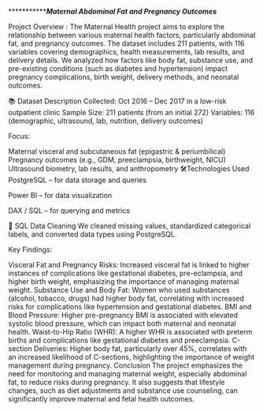 **********************Maternal Abdominal Fat and Pregnancy Outcomes***********

Project Overview : 
The Maternal Health project aims to explore the relationship between various maternal health factors, particularly abdominal fat, and pregnancy outcomes. The dataset includes 211 patients, with 116 variables covering demographics, health measurements, 
lab results, and delivery details. We analyzed how factors like body fat, substance use, and pre-existing conditions (such as diabetes and hypertension) impact pregnancy complications, birth weight, delivery methods, and neonatal outcomes.

📚 Dataset Description
Collected: Oct 2016 – Dec 2017 in a low-risk outpatient clinic Sample Size: 211 patients (from an initial 272) Variables: 116 (demographic, ultrasound, lab, nutrition, delivery outcomes)

Focus:

Maternal visceral and subcutaneous fat (epigastric & periumbilical)
Pregnancy outcomes (e.g., GDM, preeclampsia, birthweight, NICU)
Ultrasound biometry, lab results, and anthropometry
🛠Technologies Used PostgreSQL – for data storage and queries

Power BI – for data visualization

DAX / SQL – for querying and metrics

🧼 SQL Data Cleaning
We cleaned missing values, standardized categorical labels, and converted data types using PostgreSQL.

Key Findings:

Visceral Fat and Pregnancy Risks: Increased visceral fat is linked to higher instances of complications like gestational diabetes, pre-eclampsia, and higher birth weight, emphasizing the importance of managing maternal weight.
Substance Use and Body Fat: Women who used substances (alcohol, tobacco, drugs) had higher body fat, correlating with increased risks for complications like hypertension and gestational diabetes.
BMI and Blood Pressure: Higher pre-pregnancy BMI is associated with elevated systolic blood pressure, which can impact both maternal and neonatal health.
Waist-to-Hip Ratio (WHR): A higher WHR is associated with preterm births and complications like gestational diabetes and preeclampsia.
C-section Deliveries: Higher body fat, particularly over 45%, correlates with an increased likelihood of C-sections, highlighting the importance of weight management during pregnancy.
Conclusion The project emphasizes the need for monitoring and managing maternal weight, especially abdominal fat, to reduce risks during pregnancy. It also suggests that lifestyle changes, such as diet adjustments and substance use counseling, can significantly improve maternal and fetal health outcomes.
